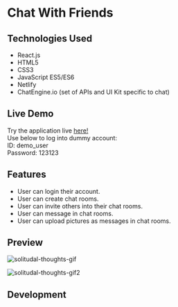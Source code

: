 # Chat With Friends

## Technologies Used

- React.js
- HTML5
- CSS3
- JavaScript ES5/ES6
- Netlify
- ChatEngine.io (set of APIs and UI Kit specific to chat)

## Live Demo

Try the application live [here!](https://chat-with-friends-park.netlify.app/) <br />
Use below to log into dummy account: <br />
ID: demo_user <br />
Password: 123123 <br />


## Features

- User can login their account.
- User can create chat rooms.
- User can invite others into their chat rooms.
- User can message in chat rooms. 
- User can upload pictures as messages in chat rooms. 

## Preview

![solitudal-thoughts-gif](https://user-images.githubusercontent.com/69396309/175664872-417b7b5b-2d20-403e-820f-61c937018c4f.gif)

![solitudal-thoughts-gif2](https://user-images.githubusercontent.com/69396309/175665093-f9920b27-2b4d-4927-a30d-856b9ca8162c.gif)

## Development
